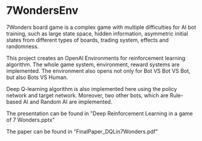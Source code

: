 # 7WondersEnv
7Wonders board game is a complex game with multiple difficulties for AI bot training, such as large state space, hidden information, 
asymmetric initial states from different types of boards, trading system, effects and randomness.

This project creates an OpenAI Environments for reinforcement learning algorithm. The whole game system, environment, reward systems are implemented.
The environment also opens not only for Bot VS Bot VS Bot, but also Bots VS Human. 

Deep Q-learning algorithm is also implemented here using the policy network and target network. Moreover, two other bots, which are Rule-based AI and Random AI
are implemented. 

The presentation can be found in "Deep Reinforcement Learning in a game of 7 Wonders.pptx"

The paper can be found in "FinalPaper_DQLin7Wonders.pdf"
